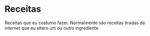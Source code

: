 # Receitas

Receitas que eu costumo fazer. Normalmente são receitas tiradas da internet que eu altero um ou outro ingrediente 
